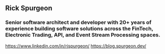 ## Rick Spurgeon

### Senior software architect and developer with 20+ years of experience building software solutions across the FinTech, Electronic Trading, API, and Event Stream Processing spaces.

https://www.linkedin.com/in/rjspurgeon/
https://blog.spurgeon.dev/

<!--
**rspurgeon/rspurgeon** is a ✨ _special_ ✨ repository because its `README.md` (this file) appears on your GitHub profile.

Here are some ideas to get you started:

- 🔭 I’m currently working on ...
- 🌱 I’m currently learning ...
- 👯 I’m looking to collaborate on ...
- 🤔 I’m looking for help with ...
- 💬 Ask me about ...
- 📫 How to reach me: ...
- 😄 Pronouns: ...
- ⚡ Fun fact: ...
-->
